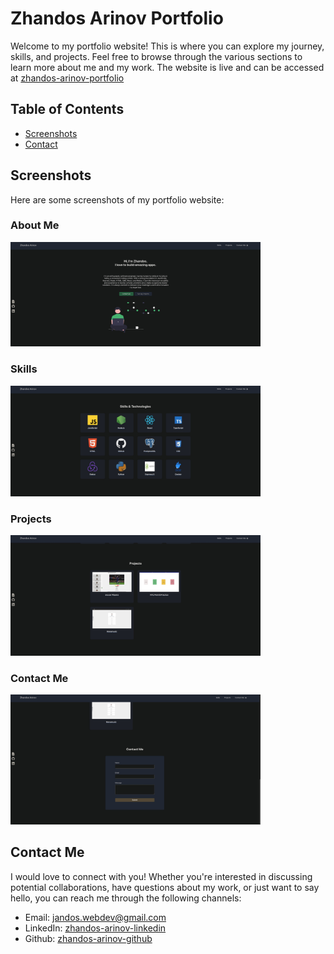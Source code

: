 # Zhandos Arinov Portfolio

Welcome to my portfolio website! This is where you can explore my journey, skills, and projects. Feel free to browse through the various sections to learn more about me and my work. The website is live and can be accessed at <a href="https://zhandos-arinov-portfolio.onrender.com" target="_blank">zhandos-arinov-portfolio</a>


## Table of Contents

- [Screenshots](#screenshots)
- [Contact](#contact)


<h2 id="screenshots">Screenshots</h2>

Here are some screenshots of my portfolio website:
### About Me

<img src="./frontend/public/images/screenshots/about-me.jpg" alt="About Me screenshot" width="400px">

### Skills

<img src="./frontend/public/images/screenshots/skills.jpg" alt="Skills screenshot" width="400px">

### Projects

<img src="./frontend/public/images/screenshots/projects.jpg" alt="Projects screenshots" width="400px">

### Contact Me

<img src="./frontend/public/images/screenshots/contact.jpg" alt="Contact Me screenshot" width="400px">


<h2 id="contact">Contact Me</h2>

I would love to connect with you! Whether you're interested in discussing potential collaborations, have questions about my work, or just want to say hello, you can reach me through the following channels:

- Email: jandos.webdev@gmail.com
- LinkedIn: <a href="https://www.linkedin.com/in/zhandos-arinov-19046a156/" target="_blank">zhandos-arinov-linkedin</a>
- Github: <a href="https://github.com/jandos0492" target="_blank">zhandos-arinov-github</a>

